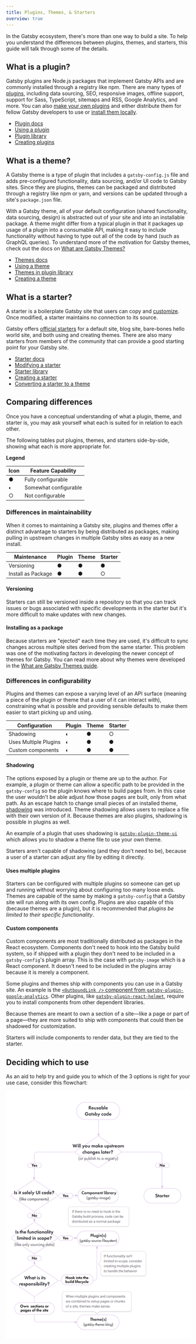 ```yaml
---
title: Plugins, Themes, & Starters
overview: true
---
```


In the Gatsby ecosystem, there's more than one way to build a site. To help you understand the differences between plugins, themes, and starters, this guide will talk through some of the details.

## What is a plugin?

Gatsby plugins are Node.js packages that implement Gatsby APIs and are commonly installed through a registry like npm. There are many types of [plugins](/plugins/), including data sourcing, SEO, responsive images, offline support, support for Sass, TypeScript, sitemaps and RSS, Google Analytics, and more. You can also [make your own plugins](/docs/creating-plugins/) and either distribute them for fellow Gatsby developers to use or [install them locally](/docs/loading-plugins-from-your-local-plugins-folder/).

- [Plugin docs](/docs/plugins/)
- [Using a plugin](/docs/using-a-plugin-in-your-site/)
- [Plugin library](/plugins/)
- [Creating plugins](/docs/creating-plugins/)

## What is a theme?

A Gatsby theme is a type of plugin that includes a `gatsby-config.js` file and adds pre-configured functionality, data sourcing, and/or UI code to Gatsby sites. Since they are plugins, themes can be packaged and distributed through a registry like npm or yarn, and versions can be updated through a site's `package.json` file.

With a Gatsby theme, all of your default configuration (shared functionality, data sourcing, design) is abstracted out of your site and into an installable package. A theme might differ from a typical plugin in that it packages up usage of a plugin into a consumable API, making it easy to include functionality without having to type out all of the code by hand (such as GraphQL queries). To understand more of the motivation for Gatsby themes, check out the docs on [What are Gatsby Themes?](/docs/themes/what-are-gatsby-themes/)

- [Themes docs](/docs/themes/)
- [Using a theme](/docs/themes/using-a-gatsby-theme/)
- [Themes in plugin library](/plugins/?=gatsby-theme)
- [Creating a theme](/docs/themes/building-themes/)

## What is a starter?

A starter is a boilerplate Gatsby site that users can copy and [customize](/docs/modifying-a-starter/). Once modified, a starter maintains no connection to its source.

Gatsby offers [official starters](/docs/starters/#official-starters) for a default site, blog site, bare-bones hello world site, and both using and creating themes. There are also many starters from members of the community that can provide a good starting point for your Gatsby site.

- [Starter docs](/docs/starters/)
- [Modifying a starter](/docs/modifying-a-starter/)
- [Starter library](/starters/)
- [Creating a starter](/docs/creating-a-starter/)
- [Converting a starter to a theme](/docs/themes/converting-a-starter/)

## Comparing differences

Once you have a conceptual understanding of what a plugin, theme, and starter is, you may ask yourself what each is suited for in relation to each other.

The following tables put plugins, themes, and starters side-by-side, showing what each is more appropriate for.

**Legend**

| Icon | Feature Capability    |
| ---- | --------------------- |
| ●    | Fully configurable    |
| ◐    | Somewhat configurable |
| ○    | Not configurable      |

### Differences in maintainability

When it comes to maintaining a Gatsby site, plugins and themes offer a distinct advantage to starters by being distributed as packages, making pulling in upstream changes in multiple Gatsby sites as easy as a new install.

| Maintenance        | Plugin | Theme | Starter |
| ------------------ | ------ | ----- | ------- |
| Versioning         | ●      | ●     | ●       |
| Install as Package | ●      | ●     | ○       |

#### Versioning

Starters can still be versioned inside a repository so that you can track issues or bugs associated with specific developments in the starter but it's more difficult to make updates with new changes.

#### Installing as a package

Because starters are "ejected" each time they are used, it's difficult to sync changes across multiple sites derived from the same starter. This problem was one of the motivating factors in developing the newer concept of themes for Gatsby. You can read more about why themes were developed in the [What are Gatsby Themes guide](/docs/themes/what-are-gatsby-themes/#gatsby-starters).

### Differences in configurability

Plugins and themes can expose a varying level of an API surface (meaning a piece of the plugin or theme that a user of it can interact with), constraining what is possible and providing sensible defaults to make them easier to start picking up and using.

| Configuration         | Plugin | Theme | Starter |
| --------------------- | ------ | ----- | ------- |
| Shadowing             | ◐      | ●     | ○       |
| Uses Multiple Plugins | ◐      | ●     | ●       |
| Custom components     | ◐      | ●     | ●       |

#### Shadowing

The options exposed by a plugin or theme are up to the author. For example, a plugin or theme can allow a specific path to be provided in the `gatsby-config` so the plugin knows where to build pages from. In this case the user wouldn't be able adjust _how_ those pages are built, only from what path. As an escape hatch to change small pieces of an installed theme, [shadowing](/docs/themes/shadowing/) was introduced. Theme shadowing allows users to replace a file with their own version of it. Because themes are also plugins, shadowing is possible in plugins as well.

An example of a plugin that uses shadowing is [`gatsby-plugin-theme-ui`](/packages/gatsby-plugin-theme-ui/?=theme-ui#customizing-the-theme) which allows you to shadow a theme file to use your own theme.

Starters aren't capable of shadowing (and they don't need to be), because a user of a starter can adjust any file by editing it directly.

#### Uses multiple plugins

Starters can be configured with multiple plugins so someone can get up and running without worrying about configuring too many loose ends. Themes are capable of the same by making a `gatsby-config` that a Gatsby site will run along with its own config. Plugins are also capable of this (because themes are a plugin), but it is recommended that _plugins be limited to their specific functionality_.

#### Custom components

Custom components are most traditionally distributed as packages in the React ecosystem. Components don't need to hook into the Gatsby build system, so if shipped with a plugin they don't need to be included in a `gatsby-config`'s plugin array. This is the case with `gatsby-image` which is a React component. It doesn't need to be included in the plugins array because it is merely a component.

Some plugins and themes ship with components you can use in a Gatsby site. An example is the [`<OutboundLink />` component from `gatsby-plugin-google-analytics`](/packages/gatsby-plugin-google-analytics/?=#outboundlink-component). Other plugins, like [`gatsby-plugin-react-helmet`](/packages/gatsby-plugin-react-helmet), require you to install components from other dependent libraries.

Because themes are meant to own a section of a site—like a page or part of a page—they are more suited to ship with components that could then be shadowed for customization.

Starters will include components to render data, but they are tied to the starter.

## Deciding which to use

As an aid to help try and guide you to which of the 3 options is right for your use case, consider this flowchart:

![Flowchart walking through options for plugins, starters, and themes](./images/plugin-starter-theme-flowchart.png)
